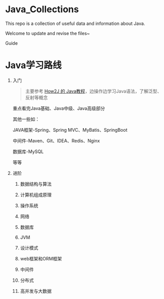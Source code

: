 # Java_Collections
This repo is a collection of useful data and information about Java.

Welcome to update and revise the files~

Guide
 # Java学习路线

1. 入门

   > 主要参考 [How2J 的 Java教程](https://how2j.cn/)，边操作边学习Java语法，了解泛型、反射等概念

   重点看完Java基础、Java中级、Java高级部分

   其他一些如：

   JAVA框架-Spring、Spring MVC、MyBatis、SpringBoot

   中间件-Maven、Git、IDEA、Redis、Nginx

   数据库-MySQL

   等等

2. 进阶

   1. 数据结构与算法

   2. 计算机组成原理

   3. 操作系统

   4. 网络

   5. 数据库

   6. JVM

   7. 设计模式

   8. web框架和ORM框架

   9. 中间件

   10.  分布式

   11. 高并发与大数据

       


